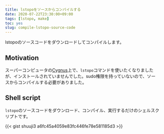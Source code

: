 ```yaml
---
title: lstopoをソースからコンパイルする
date: 2020-07-22T23:30:00+09:00
tags: [lstopo, make]
toc: yes
slug: compile-lstopo-source-code
---
```


lstopoのソースコードをダウンロードしてコンパイルします。

<!--more-->

## Motivation

スーパーコンピュータの[Cygnus](https://www.ccs.tsukuba.ac.jp/eng/supercomputers/#Cygnus)上で、`lstopo`コマンドを使いたくなりましたが、インストールされていませんでした。sudo権限を持っていないので、ソースからコンパイルする必要がありました。

## Shell script

`lstopo`のソースコードをダウンロード、コンパイル、実行するだけのシェルスクリプトです。

{{< gist shuuji3 a6fc45a4059e83fc446fe78e581185d3 >}}
